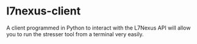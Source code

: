 # l7nexus-client
A client programmed in Python to interact with the L7Nexus API will allow you to run the stresser tool from a terminal very easily.
